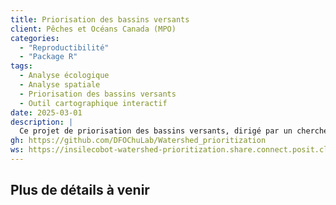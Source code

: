 ```yaml
---
title: Priorisation des bassins versants
client: Pêches et Océans Canada (MPO)
categories: 
  - "Reproductibilité"
  - "Package R"
tags: 
  - Analyse écologique
  - Analyse spatiale
  - Priorisation des bassins versants
  - Outil cartographique interactif
date: 2025-03-01
description: | 
  Ce projet de priorisation des bassins versants, dirigé par un chercheur de Pêches et Océans Canada (MPO), vise à identifier les bassins prioritaires à travers le Canada selon quatre objectifs de conservation des poissons d’eau douce : la protection basée sur la superficie, la restauration de l’habitat, la gestion des espèces en péril et la gestion des espèces envahissantes. À l’aide de données spatiales nationales sur la diversité des poissons, les pressions exercées sur les bassins et l’évolution des communautés piscicoles, les zones prioritaires ont été cartographiées selon des critères définis par des experts. inSileco a contribué en mettant à jour l’analyse, en développant un package R pour assurer la reproductibilité complète, et en améliorant l’application Shiny existante afin de permettre aux utilisateurs de générer des cartes personnalisées pour orienter les efforts de conservation.
gh: https://github.com/DFOChuLab/Watershed_prioritization
ws: https://insilecobot-watershed-prioritization.share.connect.posit.cloud/
---
```



## Plus de détails à venir


